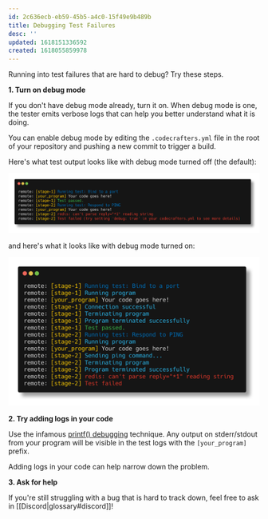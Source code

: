 ```yaml
---
id: 2c636ecb-eb59-45b5-a4c0-15f49e9b489b
title: Debugging Test Failures
desc: ''
updated: 1618151336592
created: 1618055859978
---
```


Running into test failures that are hard to debug? Try these steps.

**1. Turn on debug mode**

If you don't have debug mode already, turn it on. When debug mode is one, the tester emits verbose logs that can help you better understand what it is doing.

You can enable debug mode by editing the `.codecrafters.yml` file in the root of your repository and pushing a new commit to trigger a build.

Here's what test output looks like with debug mode turned off (the default):

![](/assets/images/code-without-debug.png)

and here's what it looks like with debug mode turned on:

![](/assets/images/code-with-debug.png)

**2. Try adding logs in your code**

Use the infamous [printf() debugging](https://stackoverflow.com/questions/189562/what-is-the-proper-name-for-doing-debugging-by-adding-print-statements/189570#189570) technique. Any output on stderr/stdout from your program will be visible in the test logs with the `[your_program]` prefix.

Adding logs in your code can help narrow down the problem.

**3. Ask for help**

If you're still struggling with a bug that is hard to track down, feel free to ask in [[Discord|glossary#discord]]!

